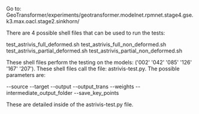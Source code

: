 Go to: GeoTransformer/experiments/geotransformer.modelnet.rpmnet.stage4.gse.k3.max.oacl.stage2.sinkhorn/

There are 4 possible shell files that can be used to run the tests:

test_astrivis_full_deformed.sh
test_astrivis_full_non_deformed.sh
test_astrivis_partial_deformed.sh
test_astrivis_partial_non_deformed.sh

These shell files perform the testing on the models: ('002' '042' '085' '126' '167' '207'). These shell files call the file: astrivis-test.py. The possible parameters are:

--source
--target
--output
--output_trans
--weights
--intermediate_output_folder
--save_key_points

These are detailed inside of the astrivis-test.py file.
